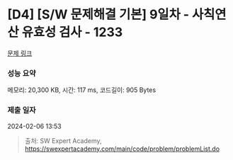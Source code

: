# [D4] [S/W 문제해결 기본] 9일차 - 사칙연산 유효성 검사 - 1233 

[문제 링크](https://swexpertacademy.com/main/code/problem/problemDetail.do?contestProbId=AV141176AIwCFAYD) 

### 성능 요약

메모리: 20,300 KB, 시간: 117 ms, 코드길이: 905 Bytes

### 제출 일자

2024-02-06 13:53



> 출처: SW Expert Academy, https://swexpertacademy.com/main/code/problem/problemList.do
